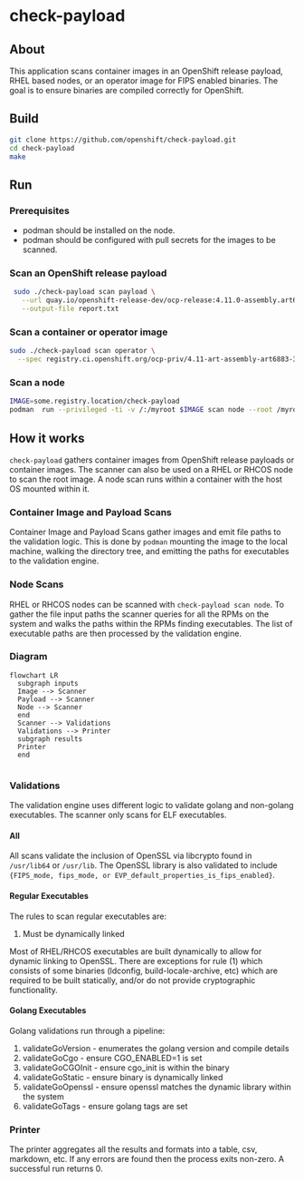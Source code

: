 # check-payload

## About

This application scans container images in an OpenShift release payload, RHEL based nodes, or an operator image for FIPS enabled binaries. The goal is to ensure binaries are compiled correctly for OpenShift.

## Build

```sh
git clone https://github.com/openshift/check-payload.git
cd check-payload
make
```

## Run

### Prerequisites

* podman should be installed on the node.
* podman should be configured with pull secrets for the images to be scanned.

### Scan an OpenShift release payload

```sh
 sudo ./check-payload scan payload \
   --url quay.io/openshift-release-dev/ocp-release:4.11.0-assembly.art6883.4 \
   --output-file report.txt
```

### Scan a container or operator image

```sh
sudo ./check-payload scan operator \
  --spec registry.ci.openshift.org/ocp-priv/4.11-art-assembly-art6883-3-priv@sha256:138b1b9ae11b0d3b5faafacd1b469ec8c20a234b387ae33cf007441fa5c5d567
```

### Scan a node

```sh
IMAGE=some.registry.location/check-payload
podman  run --privileged -ti -v /:/myroot $IMAGE scan node --root /myroot
```

## How it works

`check-payload` gathers container images from OpenShift release payloads or
container images. The scanner can also be used on a RHEL or RHCOS node to scan the
root image. A node scan runs within a container with the host OS mounted within
it.

### Container Image and Payload Scans

Container Image and Payload Scans gather images and emit file paths to the
validation logic. This is done by `podman` mounting the image to the local
machine, walking the directory tree, and emitting the paths for executables to
the validation engine.

### Node Scans

RHEL or RHCOS nodes can be scanned with `check-payload scan node`. To gather the
file input paths the scanner queries for all the RPMs on the system and walks
the paths within the RPMs finding executables. The list of executable paths are
then processed by the validation engine.

### Diagram

```mermaid
flowchart LR
  subgraph inputs
  Image --> Scanner
  Payload --> Scanner
  Node --> Scanner
  end
  Scanner --> Validations
  Validations --> Printer
  subgraph results
  Printer
  end
  
```

### Validations

The validation engine uses different logic to validate golang and non-golang executables. The scanner only scans for ELF executables.

#### All

All scans validate the inclusion of OpenSSL via libcrypto found in `/usr/lib64`
or `/usr/lib`. The OpenSSL library is also validated to include `{FIPS_mode,
fips_mode, or EVP_default_properties_is_fips_enabled}`.

#### Regular Executables

The rules to scan regular executables are:

1. Must be dynamically linked

Most of RHEL/RHCOS executables are built dynamically to allow for dynamic
linking to OpenSSL. There are exceptions for rule (1) which consists of some
binaries (ldconfig, build-locale-archive, etc) which are required to be built
statically, and/or do not provide cryptographic functionality.

#### Golang Executables

Golang validations run through a pipeline:

1. validateGoVersion - enumerates the golang version and compile details
1. validateGoCgo - ensure CGO_ENABLED=1 is set
1. validateGoCGOInit - ensure cgo_init is within the binary
1. validateGoStatic - ensure binary is dynamically linked
1. validateGoOpenssl - ensure openssl matches the dynamic library within the system
1. validateGoTags - ensure golang tags are set

### Printer

The printer aggregates all the results and formats into a table, csv, markdown, etc. If any errors are found then the process exits non-zero. A successful run returns 0.
